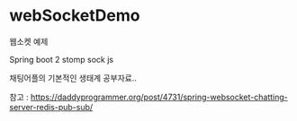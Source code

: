 # webSocketDemo
웹소켓 예제

Spring boot 2 
stomp 
sock js 

채팅어플의 기본적인 생태계 공부자료..

참고 : https://daddyprogrammer.org/post/4731/spring-websocket-chatting-server-redis-pub-sub/
